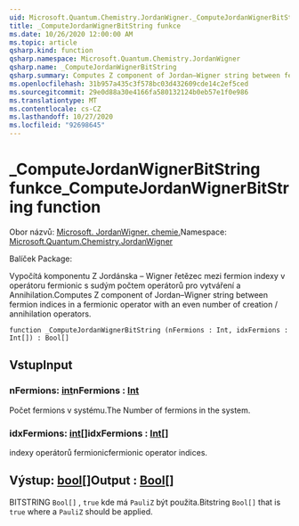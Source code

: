 ```yaml
---
uid: Microsoft.Quantum.Chemistry.JordanWigner._ComputeJordanWignerBitString
title: _ComputeJordanWignerBitString funkce
ms.date: 10/26/2020 12:00:00 AM
ms.topic: article
qsharp.kind: function
qsharp.namespace: Microsoft.Quantum.Chemistry.JordanWigner
qsharp.name: _ComputeJordanWignerBitString
qsharp.summary: Computes Z component of Jordan–Wigner string between fermion indices in a fermionic operator with an even number of creation / annihilation operators.
ms.openlocfilehash: 31b957a435c3f578bc03d432609cde14c2ef5ced
ms.sourcegitcommit: 29e0d88a30e4166fa580132124b0eb57e1f0e986
ms.translationtype: MT
ms.contentlocale: cs-CZ
ms.lasthandoff: 10/27/2020
ms.locfileid: "92698645"
---
```

# <a name="_computejordanwignerbitstring-function"></a><span data-ttu-id="53584-102">_ComputeJordanWignerBitString funkce</span><span class="sxs-lookup"><span data-stu-id="53584-102">_ComputeJordanWignerBitString function</span></span>

<span data-ttu-id="53584-103">Obor názvů: [Microsoft. JordanWigner. chemie.](xref:Microsoft.Quantum.Chemistry.JordanWigner)</span><span class="sxs-lookup"><span data-stu-id="53584-103">Namespace: [Microsoft.Quantum.Chemistry.JordanWigner](xref:Microsoft.Quantum.Chemistry.JordanWigner)</span></span>

<span data-ttu-id="53584-104">Balíček [](https://nuget.org/packages/)</span><span class="sxs-lookup"><span data-stu-id="53584-104">Package: [](https://nuget.org/packages/)</span></span>


<span data-ttu-id="53584-105">Vypočítá komponentu Z Jordánska – Wigner řetězec mezi fermion indexy v operátoru fermionic s sudým počtem operátorů pro vytváření a Annihilation.</span><span class="sxs-lookup"><span data-stu-id="53584-105">Computes Z component of Jordan–Wigner string between fermion indices in a fermionic operator with an even number of creation / annihilation operators.</span></span>

```qsharp
function _ComputeJordanWignerBitString (nFermions : Int, idxFermions : Int[]) : Bool[]
```


## <a name="input"></a><span data-ttu-id="53584-106">Vstup</span><span class="sxs-lookup"><span data-stu-id="53584-106">Input</span></span>

### <a name="nfermions--int"></a><span data-ttu-id="53584-107">nFermions: [int](xref:microsoft.quantum.lang-ref.int)</span><span class="sxs-lookup"><span data-stu-id="53584-107">nFermions : [Int](xref:microsoft.quantum.lang-ref.int)</span></span>

<span data-ttu-id="53584-108">Počet fermions v systému.</span><span class="sxs-lookup"><span data-stu-id="53584-108">The Number of fermions in the system.</span></span>


### <a name="idxfermions--int"></a><span data-ttu-id="53584-109">idxFermions: [int](xref:microsoft.quantum.lang-ref.int)[]</span><span class="sxs-lookup"><span data-stu-id="53584-109">idxFermions : [Int](xref:microsoft.quantum.lang-ref.int)[]</span></span>

<span data-ttu-id="53584-110">indexy operátorů fermionic</span><span class="sxs-lookup"><span data-stu-id="53584-110">fermionic operator indices.</span></span>



## <a name="output--bool"></a><span data-ttu-id="53584-111">Výstup: [bool](xref:microsoft.quantum.lang-ref.bool)[]</span><span class="sxs-lookup"><span data-stu-id="53584-111">Output : [Bool](xref:microsoft.quantum.lang-ref.bool)[]</span></span>

<span data-ttu-id="53584-112">BITSTRING `Bool[]` , `true` kde má `PauliZ` být použita.</span><span class="sxs-lookup"><span data-stu-id="53584-112">Bitstring `Bool[]` that is `true` where a `PauliZ` should be applied.</span></span>